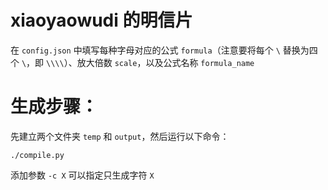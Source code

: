 # xiaoyaowudi 的明信片

在 `config.json` 中填写每种字母对应的公式 `formula`（注意要将每个 `\` 替换为四个 `\`，即 `\\\\`）、放大倍数 `scale`，以及公式名称 `formula_name`

# 生成步骤：

先建立两个文件夹 `temp` 和 `output`，然后运行以下命令：

`./compile.py`

添加参数 `-c X` 可以指定只生成字符 `X`